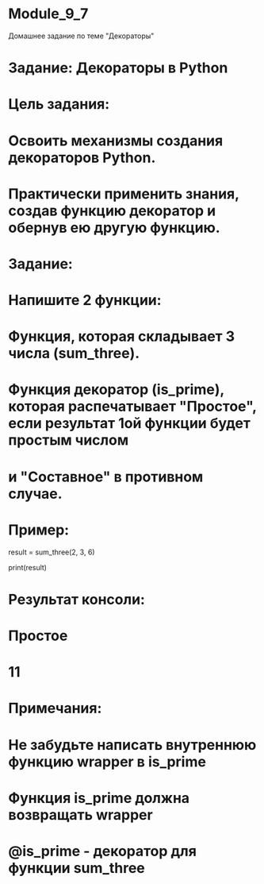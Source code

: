 # Module_9_7
Домашнее задание по теме "Декораторы"
# Задание: Декораторы в Python
# Цель задания:
# Освоить механизмы создания декораторов Python.
# Практически применить знания, создав функцию декоратор и обернув ею другую функцию.
# Задание:
# Напишите 2 функции:
# Функция, которая складывает 3 числа (sum_three).
# Функция декоратор (is_prime), которая распечатывает "Простое", если результат 1ой функции будет простым числом
# и "Составное" в противном случае.
# Пример:
result = sum_three(2, 3, 6)

print(result)
# Результат консоли:
# Простое
# 11
# Примечания:
# Не забудьте написать внутреннюю функцию wrapper в is_prime
# Функция is_prime должна возвращать wrapper
# @is_prime - декоратор для функции sum_three
